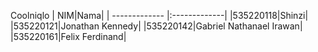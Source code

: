   Coolniqlo
| NIM|Nama| 
| ------------- |:-------------| 
|535220118|Shinzi|
|535220121|Jonathan Kennedy| 
|535220142|Gabriel Nathanael Irawan|
|535220161|Felix Ferdinand|
